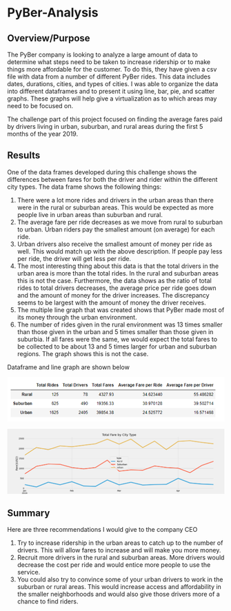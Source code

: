 # PyBer-Analysis

## Overview/Purpose
The PyBer company is looking to analyze a large amount of data to determine what steps need to be taken to increase ridership or to make things more affordable for the customer.  To do this, they have given a csv file with data from a number of different PyBer rides.  This data includes dates, durations, cities, and types of cities.  I was able to organize the data into different dataframes and to present it using line, bar, pie, and scatter graphs.  These graphs will help give a virtualization as to which areas may need to be focused on.  

The challenge part of this project focused on finding the average fares paid by drivers living in urban, suburban, and rural areas during the first 5 months of the year 2019.

## Results
One of the data frames developed during this challenge shows the differences between fares for both the driver and rider within the different city types.  The data frame shows the following things:
  1. There were a lot more rides and drivers in the urban areas than there were in the rural or suburban areas.  This would be expected as more people live in urban areas than suburban and rural.
  2. The average fare per ride decreases as we move from rural to suburban to urban.  Urban riders pay the smallest amount (on average) for each ride.
  3. Urban drivers also receive the smallest amount of money per ride as well.  This would match up with the above description.  If people pay less per ride, the driver will get less per ride.
  4. The most interesting thing about this data is that the total drivers in the urban area is more than the total rides.  In the rural and suburban areas this is not the case.  Furthermore, the data shows as the ratio of total rides to total drivers decreases, the average price per ride goes down and the amount of money for the driver increases.   The discrepancy seems to be largest with the amount of money the driver receives.
  5. The multiple line graph that was created shows that PyBer made most of its money through the urban environment.  
  6. The number of rides given in the rural environment was 13 times smaller than those given in the urban and 5 times smaller than those given in suburbia.  If all fares were the same, we would expect the total fares to be collected to be about 13 and 5 times larger for urban and suburban regions.  The graph shows this is not the case.

Dataframe and line graph are shown below

![Fare-Summary-City_Type.png](Fare-Summary-City_Type.png)

![PyBer-fare_summary.png](PyBer-fare_summary.png)

## Summary
Here are three recommendations I would give to the company CEO
  1. Try to increase ridership in the urban areas to catch up to the number of drivers.  This will allow fares to increase and will make you more money.
  2. Recruit more drivers in the rural and suburban areas.  More drivers would decrease the cost per ride and would entice more people to use the service.
  3. You could also try to convince some of your urban drivers to work in the suburban or rural areas.  This would increase access and affordability in the smaller neighborhoods and would also give those drivers more of a chance to find riders.
